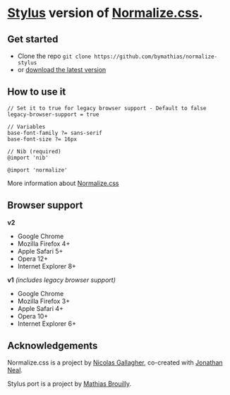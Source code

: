 # [Stylus](http://learnboost.github.io/stylus/ "Stylus") version of [Normalize.css](http://necolas.github.io/normalize.css/ "Normalize").


## Get started

* Clone the repo `git clone https://github.com/bymathias/normalize-stylus`
* or [download the latest version](https://github.com/bymathias/normalize-stylus/archive/master.zip "Download ZIP") 

## How to use it

    // Set it to true for legacy browser support - Default to false
    legacy-browser-support = true

    // Variables
    base-font-family ?= sans-serif
    base-font-size ?= 16px

    // Nib (required)
    @import 'nib'

    @import 'normalize'

More information about [Normalize.css](http://nicolasgallagher.com/about-normalize-css/ "Normalize.css")

## Browser support

__v2__
* Google Chrome
* Mozilla Firefox 4+
* Apple Safari 5+
* Opera 12+
* Internet Explorer 8+

__v1__ _(includes legacy browser support)_
* Google Chrome
* Mozilla Firefox 3+
* Apple Safari 4+
* Opera 10+
* Internet Explorer 6+


## Acknowledgements

Normalize.css is a project by [Nicolas Gallagher](https://github.com/necolas),
co-created with [Jonathan Neal](https://github.com/jonathantneal).

Stylus port is a project by [Mathias Brouilly](https://github.com/bymathias).

